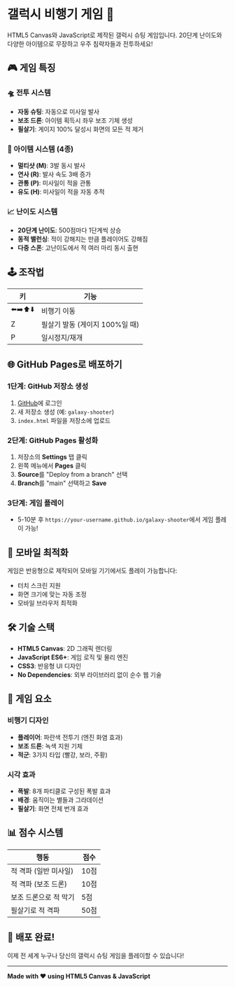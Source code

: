 # 갤럭시 비행기 게임 🚀

HTML5 Canvas와 JavaScript로 제작된 갤럭시 슈팅 게임입니다. 20단계 난이도와 다양한 아이템으로 무장하고 우주 침략자들과 전투하세요!

## 🎮 게임 특징

### 🛸 전투 시스템
- **자동 슈팅**: 자동으로 미사일 발사
- **보조 드론**: 아이템 획득시 좌우 보조 기체 생성
- **필살기**: 게이지 100% 달성시 화면의 모든 적 제거

### 🎯 아이템 시스템 (4종)
- **멀티샷 (M)**: 3발 동시 발사
- **연사 (R)**: 발사 속도 3배 증가  
- **관통 (P)**: 미사일이 적을 관통
- **유도 (H)**: 미사일이 적을 자동 추적

### 📈 난이도 시스템
- **20단계 난이도**: 500점마다 1단계씩 상승
- **동적 밸런싱**: 적이 강해지는 만큼 플레이어도 강해짐
- **다중 스폰**: 고난이도에서 적 여러 마리 동시 출현

## 🕹️ 조작법

| 키 | 기능 |
|---|---|
| ⬅️➡️⬆️⬇️ | 비행기 이동 |
| Z | 필살기 발동 (게이지 100%일 때) |
| P | 일시정지/재개 |

## 🌐 GitHub Pages로 배포하기

### 1단계: GitHub 저장소 생성
1. [GitHub](https://github.com)에 로그인
2. 새 저장소 생성 (예: `galaxy-shooter`)
3. `index.html` 파일을 저장소에 업로드

### 2단계: GitHub Pages 활성화
1. 저장소의 **Settings** 탭 클릭
2. 왼쪽 메뉴에서 **Pages** 클릭
3. **Source**를 "Deploy from a branch" 선택
4. **Branch**를 "main" 선택하고 **Save**

### 3단계: 게임 플레이
- 5-10분 후 `https://your-username.github.io/galaxy-shooter`에서 게임 플레이 가능!

## 📱 모바일 최적화

게임은 반응형으로 제작되어 모바일 기기에서도 플레이 가능합니다:
- 터치 스크린 지원
- 화면 크기에 맞는 자동 조정
- 모바일 브라우저 최적화

## 🛠️ 기술 스택

- **HTML5 Canvas**: 2D 그래픽 렌더링
- **JavaScript ES6+**: 게임 로직 및 물리 엔진
- **CSS3**: 반응형 UI 디자인
- **No Dependencies**: 외부 라이브러리 없이 순수 웹 기술

## 🎨 게임 요소

### 비행기 디자인
- **플레이어**: 파란색 전투기 (엔진 화염 효과)
- **보조 드론**: 녹색 지원 기체
- **적군**: 3가지 타입 (빨강, 보라, 주황)

### 시각 효과
- **폭발**: 8개 파티클로 구성된 폭발 효과
- **배경**: 움직이는 별들과 그라데이션
- **필살기**: 화면 전체 번개 효과

## 📊 점수 시스템

| 행동 | 점수 |
|---|---|
| 적 격파 (일반 미사일) | 10점 |
| 적 격파 (보조 드론) | 10점 |
| 보조 드론으로 적 막기 | 5점 |
| 필살기로 적 격파 | 50점 |

## 🚀 배포 완료!

이제 전 세계 누구나 당신의 갤럭시 슈팅 게임을 플레이할 수 있습니다!

---

**Made with ❤️ using HTML5 Canvas & JavaScript**